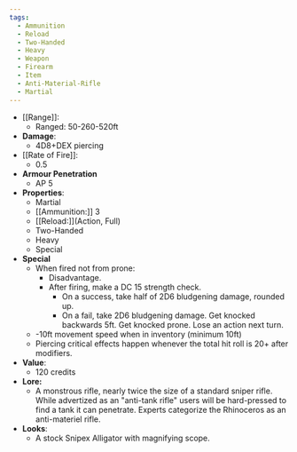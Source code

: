 ```yaml
---
tags:
  - Ammunition
  - Reload
  - Two-Handed
  - Heavy
  - Weapon
  - Firearm
  - Item
  - Anti-Material-Rifle
  - Martial
---
```

* [[Range]]:
	* Ranged: 50-260-520ft
* __Damage__:
	* 4D8+DEX piercing
* [[Rate of Fire]]:
	* 0.5
* **Armour Penetration**
  * AP 5  
* **Properties**:
	* Martial
	* [[Ammunition:]] 3
	* [[Reload:]](Action, Full)
	* Two-Handed
	* Heavy
  * Special
* **Special**
  * When fired not from prone:
    * Disadvantage.
    * After firing, make a DC 15 strength check.
      * On a success, take half of 2D6 bludgening damage, rounded up.
      * On a fail, take 2D6 bludgening damage. Get knocked backwards 5ft. Get knocked prone. Lose an action next turn.
  * -10ft movement speed when in inventory (minimum 10ft)
  * Piercing critical effects happen whenever the total hit roll is 20+ after modifiers.
* **Value**:
	* 120 credits
* **Lore:**
  * A monstrous rifle, nearly twice the size of a standard sniper rifle. While advertized as an "anti-tank rifle" users will be hard-pressed to find a tank it can penetrate. Experts categorize the Rhinoceros as an anti-materiel rifle.
* **Looks**:
	* A stock Snipex Alligator with magnifying scope.

